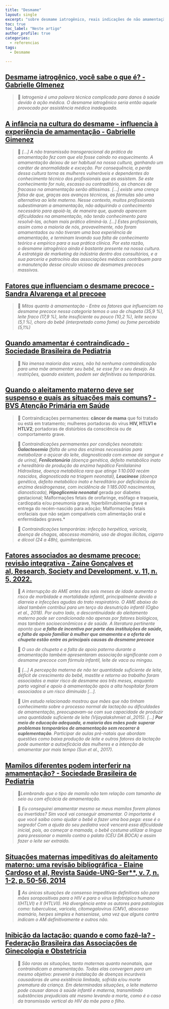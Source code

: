 ```yaml
---
title: "Desmame"
layout: single
excerpt: "sobre desmame iatrogênico, reais indicações de não amamentação, desmame precoce, cultura do desmame"
toc: true
toc_label: "Neste artigo"
author_profile: true
categories:
  - referencias
tags:
  - Desmame

---
```


## [Desmame iatrogênico, você sabe o que é? - Gabrielle GImenez](https://gabriellegimenez.com/2020/10/31/desmame-iatrogenico-voce-sabe-o-que-e/)

>💬 *Iatrogenia é uma palavra técnica complicada para danos à saúde devido à ação médica. O desmame iatrogênico seria então aquele provocado por assistência médica inadequada.*

## [A infância na cultura do desmame - influencia à experiência de amamentação - Gabrielle Gimenez](https://aleitamento.com.br/secoes/amamentacao/amamentacao-infancia-e-cultura-do-desmame-precoce/5504/)

>💬 *[…] A não transmissão transgeracional da prática da amamentação fez com que ela fosse caindo no esquecimento. A amamentação deixou de ser habitual na nossa cultura, ganhando um caráter de anormalidade e exceção. Por consequência, a perda dessa cultura torna as mulheres vulneráveis e dependentes do conhecimento técnico dos profissionais que as assistem. Se este conhecimento for nulo, escasso ou contraditório, as chances de fracasso na amamentação serão altíssimas. […] existe uma crença falsa de que, graças aos avanços técnicos, as fórmulas são uma alternativa ao leite materno. Nesse contexto, muitos profissionais subestimaram a amamentação, não adquirindo o conhecimento necessário para apoiá-la, de maneira que, quando aparecem dificuldades na amamentação, não tendo conhecimento para resolvê-las, acham mais prático eliminá-la. […] Estes profissionais, assim como a maioria de nós, provavelmente, não foram amamentados ou não tiveram uma boa experiência de amamentação, e terminam levando sua falta de conhecimento teórico e empírico para a sua prática clínica. Por esta razão, o desmame iatrogênico ainda é bastante presente na nossa cultura. A estratégia de marketing da indústria dentro dos consultórios, e a sua parceria e patrocínio das associações médicas contribuem para a manutenção desse círculo vicioso de desmames precoces massivos.*

## [Fatores que influenciam o desmame precoce  - Sandra Alvarenga et al precoee](http://www.scielo.org.co/scielo.php?script=sci_arttext&pid=S1657-59972017000100093)

>💬 *Mitos quanto à amamentação - Entre os fatores que influenciam no desmame precoce nessa categoria temos o uso de chupeta (35,9 %), leite fraco (17,9 %), leite insuficiente ou pouco (10,2 %), leite secou (5,1 %), choro do bebê (interpretado como fome) ou fome percebida (5,1%)*

## [Quando amamentar é contraindicado - Sociedade Brasileira de Pediatria](https://www.sbp.com.br/especiais/pediatria-para-familias/nutricao/quando-amamentar-e-contraindicado/)

>💬 *Na imensa maioria das vezes, não há nenhuma contraindicação para uma mãe amamentar seu bebê, se esse for o seu desejo. As restrições, quando existem, podem ser definitivas ou temporárias.*

## [Quando o aleitamento materno deve ser suspenso e quais as situações mais comuns? - BVS Atenção Primária em Saúde](https://aps-repo.bvs.br/aps/quando-o-aleitamento-materno-deve-ser-suspenso-e-quais-as-situacoes-mais-comuns/)

>💬 Contraindicações permamentes: **câncer de mama** que foi tratado ou está em tratamento; mulheres portadoras do vírus **HIV, HTLV1 e HTLV2**; portadoras de distúrbios da consciência ou de comportamento grave.

>💬 *Contraindicações permamentes por condições neonatais: **Galactosemia** (falta de uma das enzimas necessárias para metabolizar o açúcar do leite, diagnosticada com exmae de sangue e de urina), **Fenilcetonúria** (doença genética, defeito metabólico inato e hereditário de produção da enzima hepática Fenilalanina Hidroxilase, doença metabólica rara que atinge 1:10.000 recém nascidos, diagnosticada na triagem neonatal), **Leucinose** (doença genética, defeito metabólico inato e hereditário por deficiência da enzima desidrogenase, com incidência de 1:185.000 nascimentos, dianosticada), **Hipoglicemia neonatal*** gerada por diabetes gestacional; Malformações fetais de orofaringe, esôfago e traqueia, cardiopatia e/ou pneumonia grave, hiperbilirrubinemia grave e entrega do recém-nascido para adoção; Malformações fetais orofaciais que não sejam compatíveis com alimentação oral e enfermidades graves.*

>💬 *Contraindicações temporárias: infecção herpética, varicela, doença de chagas, abscesso mamário, uso de drogas ilícitas, cigarro e álcool (24 a 48h), quimiterápicos.*

## [Fatores associados ao desmame precoce: revisão integrativa - Zaíne Gonçalves et al, Research, Society and Development, v. 11, n. 5, 2022.](https://rsdjournal.org/index.php/rsd/article/view/28048/24574)

> 💬 *A interrupção do AME antes dos seis meses de idade aumenta o risco de morbidade e mortalidade infantil, principalmente devido a diarreia e infecções agudas do trato respiratório. O AME abaixo do ideal também contribui para um terço da desnutrição infantil (Ogbo et al., 2018). Por outro lado, a descontinuidade do aleitamento materno pode ser condicionada não apenas por fatores biológicos, mas também socioeconômicos e de saúde. A literatura pertinente aponta que **a falta de incentivo por parte das instituições de saúde, a falta de apoio familiar à mulher que amamenta e a oferta de chupeta estão entre as principais causas do desmame precoce***

>💬 *O uso de chupeta e a falta de apoio paterno durante a amamentação também apresentaram associação significante com o desmame precoce com fórmula infantil, leite de vaca ou mingau.*

>💬 *[…] A percepção materna de não ter quantidade suficiente de leite, déficit de crescimento do bebê, mastite e retorno ao trabalho foram associados a maior risco de desmame aos três meses, enquanto parto vaginal e apoio à amamentação após a alta hospitalar foram associados a um risco diminuído […].*

>💬 *Um estudo relacionado mostrou que mães que não tinham conhecimento sobre o processo normal de lactação ou dificuldades de amamentação, preocupavam-se com sua capacidade de produzir uma quantidade suficiente de leite (Vijayalakshmiet al.,2015). […] **Por meio de educação adequada, a maioria das mães pode superar problemas temporários de amamentação sem recorrer à suplementação**. Participar de aulas pré-natais que abordam questões como baixa produção de leite e outros fatores da lactação pode aumentar a autoeficácia das mulheres e a intenção de amamentar por mais tempo (Sun et al., 2017).*

## [Mamilos diferentes podem interferir na amamentação? - Sociedade Brasileira de Pediatria](https://www.sbp.com.br/especiais/pediatria-para-familias/nutricao/mamilos-diferentes-podem-interferir-na-amamentacao/)

> 💬*Lembrando que o tipo de mamilo não tem relação com tamanho de seio ou com eficácia de amamentação.*

> 💬 *Eu conseguirei amamentar mesmo se meus mamilos forem planos ou invertidos? Sim você vai conseguir amamentar. O importante é que você saiba como ajudar o bebê a fazer uma boa pega: esse é o segredo! Com a ajuda do seu pediatra você vencerá essa dificuldade inicial, pois, ao começar a mamada, o bebê costuma utilizar a língua para pressionar o mamilo contra o palato (CÉU DA BOCA) e assim fazer o leite ser extraído.*

## [Situações maternas impeditivas do aleitamento materno: uma revisão bibliográfica - Elaine Cardoso et al, Revista Saúde-UNG-Ser**, v. 7, n. 1-2, p. 50-56, 2014](http://revistas.ung.br/index.php/saude/article/view/1372)

>💬 *As únicas situações de consenso impeditivas definitivas são para mães soropositivas para o HIV e para o vírus linfotrópico humano I(HTLVI) e II (HTLVII). Há divergência entre os autores para patologias como: tuberculose, varicela, citomegalovirus (CMV), abscesso mamário, herpes simples e hanseníase, uma vez que alguns contra indicam o AM definitivamente e outros não.*

## [Inibição da lactação: quando e como fazê-la? - Federação Brasileira das Associações de Ginecologia e Obstetrícia](https://www.febrasgo.org.br/pt/noticias/item/308-inibicao-da-lactacao-quando-e-como-faze-la)

>💬 *São raras as situações, tanto maternas quanto neonatais, que contraindicam a amamentação. Todas elas convergem para um mesmo objetivo: prevenir a instalação de doenças incuráveis causadoras de uma existência limitada, sofrida e/ou morte prematura da criança. Em determinadas situações, o leite materno pode causar danos à saúde infantil e materna, transmitindo substâncias prejudiciais até mesmo levando a morte, como é o caso da transmissão vertical do HIV da mãe para o filho.*